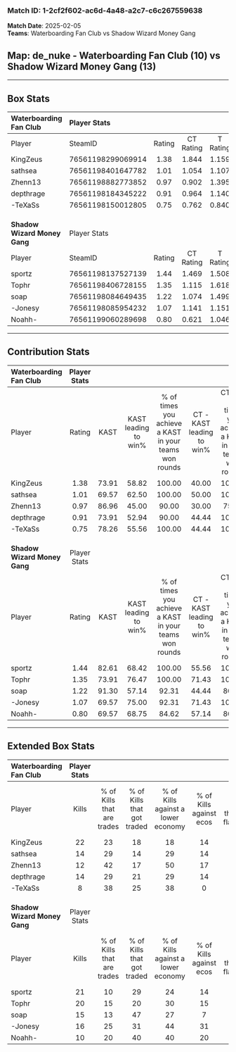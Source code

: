 ### Match ID: 1-2cf2f602-ac6d-4a48-a2c7-c6c267559638  
**Match Date**: 2025-02-05  
**Teams**: Waterboarding Fan Club vs Shadow Wizard Money Gang  

## **Map**: de_nuke - Waterboarding Fan Club (10) vs Shadow Wizard Money Gang (13)  
---  

## Box Stats  

| **Waterboarding Fan Club**   | Player Stats      |        |           |          |       |      |       |         |        |      |     |
| :- | :- | :-: | :-: | :-: | :-: | :-: | :-: | :-: | :-: | :-: | :-: |
| Player                       | SteamID           | Rating | CT Rating | T Rating | KAST  | ADR  | Kills | Assists | Deaths | K/D  | HS% |
| KingZeus                     | 76561198299069914 |  1.38  |   1.844   |  1.159   | 73.91 | 94.7 |  22   |    4    |   16   | 1.38 | 45  |
| sathsea                      | 76561198401647782 |  1.01  |   1.054   |  1.107   | 69.57 | 69.1 |  14   |    4    |   14   | 1.00 | 42  |
| Zhenn13                      | 76561198882773852 |  0.97  |   0.902   |  1.395   | 86.96 | 63.6 |  12   |    4    |   17   | 0.71 | 75  |
| depthrage                    | 76561198184345222 |  0.91  |   0.964   |  1.140   | 73.91 | 62.7 |  14   |    5    |   19   | 0.74 | 64  |
| -TeXaSs                      | 76561198150012805 |  0.75  |   0.762   |  0.840   | 78.26 | 47.9 |   8   |    8    |   16   | 0.50 | 25  |
|                              |                   |        |           |          |       |      |       |         |        |      |     |
|                              |                   |        |           |          |       |      |       |         |        |      |     |
|                              |                   |        |           |          |       |      |       |         |        |      |     |
| **Shadow Wizard Money Gang** | Player Stats      |        |           |          |       |      |       |         |        |      |     |
| Player                       | SteamID           | Rating | CT Rating | T Rating | KAST  | ADR  | Kills | Assists | Deaths | K/D  | HS% |
| sportz                       | 76561198137527139 |  1.44  |   1.469   |  1.508   | 82.61 | 92.6 |  21   |    4    |   14   | 1.50 | 42  |
| Tophr                        | 76561198406728155 |  1.35  |   1.115   |  1.618   | 73.91 | 76.8 |  20   |    2    |   11   | 1.82 | 35  |
| soap                         | 76561198084649435 |  1.22  |   1.074   |  1.499   | 91.30 | 74.7 |  15   |    4    |   14   | 1.07 | 53  |
| -Jonesy                      | 76561198085954232 |  1.07  |   1.141   |  1.151   | 69.57 | 78.7 |  16   |    5    |   16   | 1.00 | 62  |
| Noahh-                       | 76561199060289698 |  0.80  |   0.621   |  1.046   | 69.57 | 57.9 |  10   |    3    |   15   | 0.67 | 50  |
---  

## Contribution Stats  

| **Waterboarding Fan Club**   | Player Stats |       |                      |                                                        |                           |                                                             |                          |                                                            |
| :- | :-: | :-: | :-: | :-: | :-: | :-: | :-: | :-: |
| Player                       |    Rating    | KAST  | KAST leading to win% | % of times you achieve a KAST in your teams won rounds | CT - KAST leading to win% | CT - % of times you achieve a KAST in your teams won rounds | T - KAST leading to win% | T - % of times you achieve a KAST in your teams won rounds |
| KingZeus                     |     1.38     | 73.91 |        58.82         |                         100.00                         |           40.00           |                           100.00                            |          85.71           |                           100.00                           |
| sathsea                      |     1.01     | 69.57 |        62.50         |                         100.00                         |           50.00           |                           100.00                            |          75.00           |                           100.00                           |
| Zhenn13                      |     0.97     | 86.96 |        45.00         |                         90.00                          |           30.00           |                            75.00                            |          60.00           |                           100.00                           |
| depthrage                    |     0.91     | 73.91 |        52.94         |                         90.00                          |           44.44           |                           100.00                            |          62.50           |                           83.33                            |
| -TeXaSs                      |     0.75     | 78.26 |        55.56         |                         100.00                         |           44.44           |                           100.00                            |          66.67           |                           100.00                           |
|                              |              |       |                      |                                                        |                           |                                                             |                          |                                                            |
|                              |              |       |                      |                                                        |                           |                                                             |                          |                                                            |
|                              |              |       |                      |                                                        |                           |                                                             |                          |                                                            |
| **Shadow Wizard Money Gang** | Player Stats |       |                      |                                                        |                           |                                                             |                          |                                                            |
| Player                       |    Rating    | KAST  | KAST leading to win% | % of times you achieve a KAST in your teams won rounds | CT - KAST leading to win% | CT - % of times you achieve a KAST in your teams won rounds | T - KAST leading to win% | T - % of times you achieve a KAST in your teams won rounds |
| sportz                       |     1.44     | 82.61 |        68.42         |                         100.00                         |           55.56           |                           100.00                            |          80.00           |                           100.00                           |
| Tophr                        |     1.35     | 73.91 |        76.47         |                         100.00                         |           71.43           |                           100.00                            |          80.00           |                           100.00                           |
| soap                         |     1.22     | 91.30 |        57.14         |                         92.31                          |           44.44           |                            80.00                            |          66.67           |                           100.00                           |
| -Jonesy                      |     1.07     | 69.57 |        75.00         |                         92.31                          |           71.43           |                           100.00                            |          77.78           |                           87.50                            |
| Noahh-                       |     0.80     | 69.57 |        68.75         |                         84.62                          |           57.14           |                            80.00                            |          77.78           |                           87.50                            |
---  

## Extended Box Stats  

| **Waterboarding Fan Club**   | Player Stats |                            |                            |                                    |                         |                              |                                 |        |                             |                                     |                          |                               |                            |
| :- | :-: | :-: | :-: | :-: | :-: | :-: | :-: | :-: | :-: | :-: | :-: | :-: | :-: |
| Player                       |    Kills     | % of Kills that are trades | % of Kills that got traded | % of Kills against a lower economy | % of Kills against ecos | % of Kills that are flawless | % of Kills that are close duels | Deaths | % of Deaths that get traded | % of Deaths against a lower economy | % of Deaths against ecos | % of Deaths that are flawless | % of Deaths that are close |
| KingZeus                     |      22      |             23             |             18             |                 18                 |           14            |              73              |                0                |   16   |             38              |                 19                  |            0             |              63               |             19             |
| sathsea                      |      14      |             29             |             14             |                 29                 |           14            |              86              |                0                |   14   |             21              |                 14                  |            7             |              71               |             14             |
| Zhenn13                      |      12      |             42             |             17             |                 50                 |           17            |              33              |                8                |   17   |             47              |                 18                  |            6             |              76               |             0              |
| depthrage                    |      14      |             29             |             21             |                 29                 |           14            |              36              |                7                |   19   |             37              |                 21                  |            5             |              63               |             5              |
| -TeXaSs                      |      8       |             38             |             25             |                 38                 |            0            |              75              |               13                |   16   |             13              |                 13                  |            0             |              50               |             0              |
|                              |              |                            |                            |                                    |                         |                              |                                 |        |                             |                                     |                          |                               |                            |
|                              |              |                            |                            |                                    |                         |                              |                                 |        |                             |                                     |                          |                               |                            |
|                              |              |                            |                            |                                    |                         |                              |                                 |        |                             |                                     |                          |                               |                            |
| **Shadow Wizard Money Gang** | Player Stats |                            |                            |                                    |                         |                              |                                 |        |                             |                                     |                          |                               |                            |
| Player                       |    Kills     | % of Kills that are trades | % of Kills that got traded | % of Kills against a lower economy | % of Kills against ecos | % of Kills that are flawless | % of Kills that are close duels | Deaths | % of Deaths that get traded | % of Deaths against a lower economy | % of Deaths against ecos | % of Deaths that are flawless | % of Deaths that are close |
| sportz                       |      21      |             10             |             29             |                 24                 |           14            |              67              |                5                |   14   |             21              |                 21                  |            0             |              71               |             0              |
| Tophr                        |      20      |             15             |             20             |                 30                 |           15            |              55              |                5                |   11   |             18              |                 18                  |            0             |              91               |             0              |
| soap                         |      15      |             13             |             47             |                 27                 |            7            |              73              |                0                |   14   |             21              |                 29                  |            14            |              36               |             7              |
| -Jonesy                      |      16      |             25             |             31             |                 44                 |           31            |              63              |               19                |   16   |             19              |                 25                  |            13            |              56               |             6              |
| Noahh-                       |      10      |             20             |             40             |                 40                 |           20            |              50              |               10                |   15   |             13              |                 20                  |            7             |              73               |             7              |

